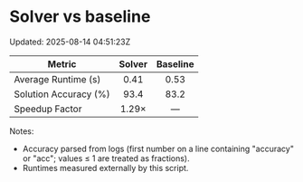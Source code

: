 # Solver vs baseline

Updated: 2025-08-14 04:51:23Z

| Metric                 | Solver | Baseline |
|------------------------|:------:|:--------:|
| Average Runtime (s)    | 0.41 | 0.53 |
| Solution Accuracy (%)  | 93.4 | 83.2 |
| Speedup Factor         | 1.29× | — |

Notes:
- Accuracy parsed from logs (first number on a line containing "accuracy" or "acc"; values ≤ 1 are treated as fractions).
- Runtimes measured externally by this script.
